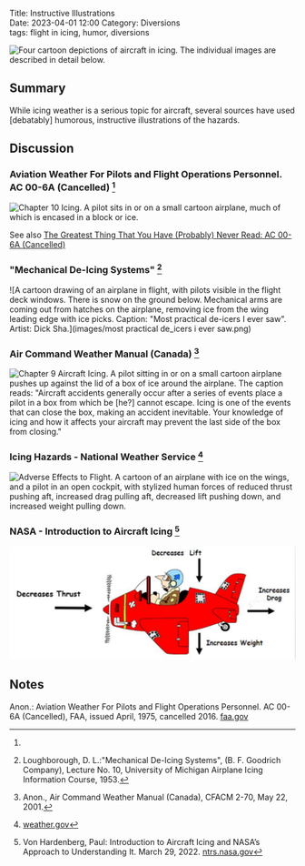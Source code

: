 Title: Instructive Illustrations  
Date: 2023-04-01 12:00
Category: Diversions  
tags: flight in icing, humor, diversions   

![Four cartoon depictions of aircraft in icing. 
The individual images are described in detail below. 
](images%2Finstructive_illustrations.png)  

## Summary  

While icing weather is a serious topic for aircraft, 
several sources have used [debatably] humorous,
instructive illustrations of the hazards.   

## Discussion  

### Aviation Weather For Pilots and Flight Operations Personnel. AC 00-6A (Cancelled) [^1]  

![Chapter 10 Icing. 
A pilot sits in or on a small cartoon airplane, 
much of which is encased in a block or ice.
](images%2Fac00-6a%2Ficing%20logo.png)  

See also [The Greatest Thing That You Have (Probably) Never Read: AC 00-6A (Cancelled)]({filename}ac00-6a.md)  

### "Mechanical De-Icing Systems" [^2]  

![A cartoon drawing of an airplane in flight, 
with pilots visible in the flight deck windows. 
There is snow on the ground below. 
Mechanical arms are coming out from hatches on the airplane, 
removing ice from the wing leading edge with ice picks. 
Caption: "Most practical de-icers I ever saw". Artist: Dick Sha.](images/most practical de_icers i ever saw.png)  

<!--
From Loughborough, D. L.:"Mechanical De-Icing Systems", (B. F. Goodrich Company), Lecture No. 10, University of Michigan Airplane Icing Information Course, 1953.  
There is no copyright noted, on the drawing or in the publication.
-->

### Air Command Weather Manual (Canada) [^3]  

![Chapter 9 Aircraft Icing. 
A pilot sitting in or on a small cartoon airplane pushes up against 
the lid of a box of ice around the airplane. 
The caption reads: 
"Aircraft accidents generally occur after a series of events place a pilot in a
box from which be [he?] cannot escape. Icing is one of the events that can close
the box, making an accident inevitable. Your knowledge of icing and how it
affects your aircraft may prevent the last side of the box from closing."](images%2FAir%20Command%20Weather%20Manual%2FChapter%209%20AIrcraft%20Icing.png)  

### Icing Hazards - National Weather Service [^4]  

![Adverse Effects to Flight. 
A cartoon of an airplane with ice on the wings, and a pilot in an open cockpit, 
with stylized human forces of reduced thrust pushing aft, 
increased drag pulling aft, 
decreased lift pushing down, and increased weight pulling down.](images/Force_Icing.png)  

### NASA - Introduction to Aircraft Icing [^5]  

![Impact on Aerodynamic Performance. A cartoon of an airplane and a pilot in an open cockpit, with at arrow on their helmet indicating up. Arrows show decreases thrust, decreases lift, increases weight, increases drag.](images%2FNASA%20Hardenberg%20ice%20effects.png)  

## Notes  

[^1]:
Anon.: Aviation Weather For Pilots and Flight Operations Personnel. AC 00-6A (Cancelled), FAA, issued April, 1975, cancelled 2016. [faa.gov](https://www.faa.gov/regulations_policies/advisory_circulars/index.cfm/go/document.information/documentID/22268)  
[^2]: Loughborough, D. L.:"Mechanical De-Icing Systems", (B. F. Goodrich Company), Lecture No. 10, University of Michigan Airplane Icing Information Course, 1953.  
[^3]: Anon., Air Command Weather Manual (Canada), CFACM 2-70, May 22, 2001.  
[^4]: [weather.gov](https://www.weather.gov/source/zhu/ZHU_Training_Page/icing_stuff/icing/icing.htm)  
[^5]: Von Hardenberg, Paul: Introduction to Aircraft Icing and NASA’s Approach to Understanding It. March 29, 2022. [ntrs.nasa.gov](https://ntrs.nasa.gov/citations/20220005049)  
